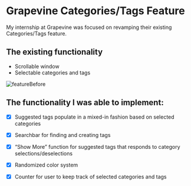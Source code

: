 # Grapevine Categories/Tags Feature
My internship at Grapevine was focused on revamping their existing Categories/Tags feature.

## The existing functionality
- Scrollable window
- Selectable categories and tags

![featureBefore](https://user-images.githubusercontent.com/15644940/90286275-8001d400-de43-11ea-8eba-d2525b4fd485.gif)




## The functionality I was able to implement:
- [x] Suggested tags populate in a mixed-in fashion based on selected categories
- [x] Searchbar for finding and creating tags
- [x] “Show More” function for suggested tags that responds to category selections/deselections
- [x] Randomized color system
- [x] Counter for user to keep track of selected categories and tags



